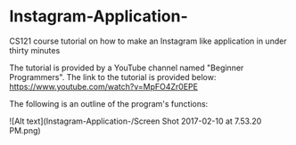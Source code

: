 # Instagram-Application-

CS121 course tutorial on how to make an Instagram like application in under thirty minutes

The tutorial is provided by a YouTube channel named "Beginner Programmers". The link to the tutorial is provided below:
https://www.youtube.com/watch?v=MpFO4Zr0EPE

The following is an outline of the program's functions:

![Alt text](Instagram-Application-/Screen Shot 2017-02-10 at 7.53.20 PM.png)
